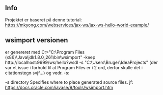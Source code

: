 

## Info

Projektet er baseret på denne tutorial:
https://mkyong.com/webservices/jax-ws/jax-ws-hello-world-example/

## wsimport versionen
er genereret med 
C:\>"C:\Program Files (x86)\Java\jdk1.8.0_261\bin\wsimport" -keep http://localhost:9999/ws/hello?wsdl -s "C:\Users\Bruger\IdeaProjects"
(der var et issue i forhold til at Program Files er i 2 ord, derfor skulle det i citationstegn svjf...)
og vedr. -s:

-s directory
    Specifies where to place generated source files.
jf: https://docs.oracle.com/javase/9/tools/wsimport.htm